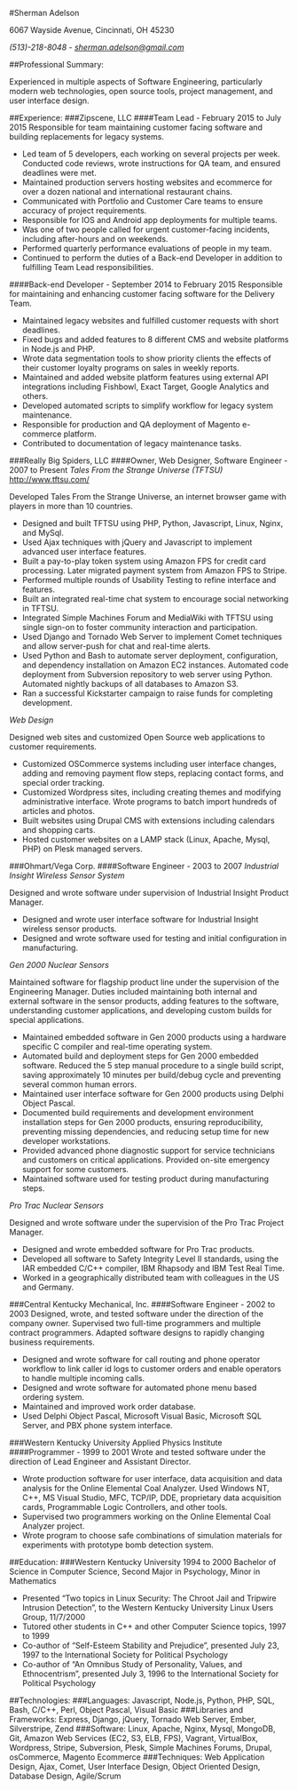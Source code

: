 ﻿#Sherman Adelson

6067 Wayside Avenue, Cincinnati, OH 45230

*(513)-218-8048* - *sherman.adelson@gmail.com*

##Professional Summary:

Experienced in multiple aspects of Software Engineering, particularly modern web technologies, open source tools, project management, and user interface design.

##Experience:
###Zipscene, LLC
####Team Lead - February 2015 to July 2015
Responsible for team maintaining customer facing software and building replacements for legacy systems.
* Led team of 5 developers, each working on several projects per week. Conducted code reviews, wrote instructions for QA team, and ensured deadlines were met.
* Maintained production servers hosting websites and ecommerce for over a dozen national and international restaurant chains.
* Communicated with Portfolio and Customer Care teams to ensure accuracy of project requirements.
* Responsible for IOS and Android app deployments for multiple teams.
* Was one of two people called for urgent customer-facing incidents, including after-hours and on weekends.
* Performed quarterly performance evaluations of people in my team.
* Continued to perform the duties of a Back-end Developer in addition to
  fulfilling Team Lead responsibilities.

####Back-end Developer - September 2014 to February 2015
Responsible for maintaining and enhancing customer facing software for the Delivery Team.
* Maintained legacy websites and fulfilled customer requests with short deadlines.
* Fixed bugs and added features to 8 different CMS and website platforms in Node.js and PHP.
* Wrote data segmentation tools to show priority clients the effects of their customer loyalty programs on sales in weekly reports.
* Maintained and added website platform features using external API integrations including Fishbowl, Exact Target, Google Analytics and others.
* Developed automated scripts to simplify workflow for legacy system maintenance.
* Responsible for production and QA deployment of Magento e-commerce platform.
* Contributed to documentation of legacy maintenance tasks.

###Really Big Spiders, LLC
####Owner, Web Designer, Software Engineer - 2007 to Present
*Tales From the Strange Universe (TFTSU)* http://www.tftsu.com/

Developed Tales From the Strange Universe, an internet browser game with players in more than 10 countries.
* Designed and built TFTSU using PHP, Python, Javascript, Linux, Nginx, and MySql. 
* Used Ajax techniques with jQuery and Javascript to implement advanced user interface features. 
* Built a pay-to-play token system using Amazon FPS for credit card processing. Later migrated payment system from Amazon FPS to Stripe.
* Performed multiple rounds of Usability Testing to refine interface and features. 
* Built an integrated real-time chat system to encourage social networking in TFTSU. 
* Integrated Simple Machines Forum and MediaWiki with TFTSU using single sign-on to foster community interaction and participation. 
* Used Django and Tornado Web Server to implement Comet techniques and allow server-push for chat and real-time alerts.
* Used Python and Bash to automate server deployment, configuration, and dependency installation on Amazon EC2 instances. Automated code deployment from Subversion repository to web server using Python. Automated nightly backups of all databases to Amazon S3.
* Ran a successful Kickstarter campaign to raise funds for completing development.

*Web Design*

Designed web sites and customized Open Source web applications to customer requirements.
* Customized OSCommerce systems including user interface changes, adding and removing payment flow steps, replacing contact forms, and special order tracking.
* Customized Wordpress sites, including creating themes and modifying administrative interface. Wrote programs to batch import hundreds of articles and photos.
* Built websites using Drupal CMS with extensions including calendars and shopping carts.
* Hosted customer websites on a LAMP stack (Linux, Apache, Mysql, PHP) on Plesk managed servers.

###Ohmart/Vega Corp.
####Software Engineer - 2003 to 2007
*Industrial Insight Wireless Sensor System*

Designed and wrote software under supervision of Industrial Insight Product Manager.
* Designed and wrote user interface software for Industrial Insight wireless sensor products. 
* Designed and wrote software used for testing and initial configuration in manufacturing.

*Gen 2000 Nuclear Sensors*

Maintained software for flagship product line under the supervision of the Engineering Manager. Duties included maintaining both internal and external software in the sensor products, adding features to the software, understanding customer applications, and developing custom builds for special applications.
* Maintained embedded software in Gen 2000 products using a hardware specific C compiler and real-time operating system. 
* Automated build and deployment steps for Gen 2000 embedded software. Reduced the 5 step manual procedure to a single build script, saving approximately 10 minutes per build/debug cycle and preventing several common human errors. 
* Maintained user interface software for Gen 2000 products using Delphi Object Pascal.
* Documented build requirements and development environment installation steps for Gen 2000 products, ensuring reproducibility, preventing missing dependencies, and reducing setup time for new developer workstations. 
* Provided advanced phone diagnostic support for service technicians and customers on critical applications. Provided on-site emergency support for some customers.
* Maintained software used for testing product during manufacturing steps.

*Pro Trac Nuclear Sensors*

Designed and wrote software under the supervision of the Pro Trac Project Manager.
* Designed and wrote embedded software for Pro Trac products.
* Developed all software to Safety Integrity Level II standards, using the IAR embedded C/C++ compiler, IBM Rhapsody and IBM Test Real Time.
* Worked in a geographically distributed team with colleagues in the US and Germany.

###Central Kentucky Mechanical, Inc.
####Software Engineer - 2002 to 2003
Designed, wrote, and tested software under the direction of the company owner. Supervised two full-time programmers and multiple contract programmers. Adapted software designs to rapidly changing business requirements.
* Designed and wrote software for call routing and phone operator workflow to link caller id logs to customer orders and enable operators to handle multiple incoming calls. 
* Designed and wrote software for automated phone menu based ordering system.
* Maintained and improved work order database. 
* Used Delphi Object Pascal, Microsoft Visual Basic, Microsoft SQL Server, and PBX phone system interface.


###Western Kentucky University Applied Physics Institute
####Programmer - 1999 to 2001
Wrote and tested software under the direction of Lead Engineer and Assistant Director. 
* Wrote production software for user interface, data acquisition and data analysis for the Online Elemental Coal Analyzer.  Used Windows NT, C++, MS Visual Studio, MFC, TCP/IP, DDE, proprietary data acquisition cards, Programmable Logic Controllers, and other tools.
* Supervised two programmers working on the Online Elemental Coal Analyzer project.
* Wrote program to choose safe combinations of simulation materials for experiments with prototype bomb detection system. 

##Education:
###Western Kentucky University
1994 to 2000
Bachelor of Science in Computer Science,
Second Major in Psychology,
Minor in Mathematics
* Presented “Two topics in Linux Security: The Chroot Jail and Tripwire Intrusion Detection”, to the Western Kentucky University Linux Users Group, 11/7/2000
* Tutored other students in C++ and other Computer Science topics, 1997 to 1999
* Co-author of “Self-Esteem Stability and Prejudice”, presented July 23, 1997 to the International Society for Political Psychology
* Co-author of “An Omnibus Study of Personality, Values, and Ethnocentrism”, presented July 3, 1996 to the International Society for Political Psychology


##Technologies:
###Languages:
Javascript, Node.js, Python, PHP, SQL, Bash, C/C++, Perl, Object Pascal, Visual Basic
###Libraries and Frameworks:
Express, Django, jQuery, Tornado Web Server, Ember, Silverstripe, Zend
###Software:
Linux, Apache, Nginx, Mysql, MongoDB, Git, Amazon Web Services (EC2, S3, ELB, FPS), Vagrant, VirtualBox, Wordpress, Stripe, Subversion, Plesk, Simple Machines Forums, Drupal, osCommerce, Magento Ecommerce
###Techniques:
Web Application Design, Ajax, Comet, User Interface Design, Object Oriented Design, Database Design, Agile/Scrum


